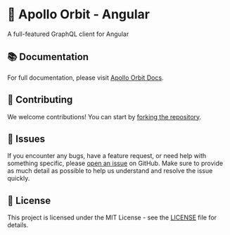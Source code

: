 # 🚀 Apollo Orbit - Angular
A full-featured GraphQL client for Angular

## 📚 Documentation

For full documentation, please visit [Apollo Orbit Docs](https://wassim-k.github.io/apollo-orbit).

## 🤝 Contributing

We welcome contributions! You can start by [forking the repository](https://github.com/wassim-k/apollo-orbit/fork).

## 🐛 Issues

If you encounter any bugs, have a feature request, or need help with something specific, please [open an issue](https://github.com/wassim-k/apollo-orbit/issues) on GitHub. Make sure to provide as much detail as possible to help us understand and resolve the issue quickly.

## 📄 License

This project is licensed under the MIT License - see the [LICENSE](https://github.com/wassim-k/apollo-orbit/blob/main/LICENSE) file for details.
